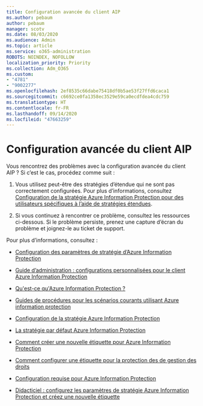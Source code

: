 ```yaml
---
title: Configuration avancée du client AIP
ms.author: pebaum
author: pebaum
manager: scotv
ms.date: 08/03/2020
ms.audience: Admin
ms.topic: article
ms.service: o365-administration
ROBOTS: NOINDEX, NOFOLLOW
localization_priority: Priority
ms.collection: Adm_O365
ms.custom:
- "4781"
- "9002277"
ms.openlocfilehash: 2ef8535c66dabe75418df0b5ae53f27ffd6caca1
ms.sourcegitcommit: c6692ce0fa1358ec3529e59ca0ecdfdea4cdc759
ms.translationtype: HT
ms.contentlocale: fr-FR
ms.lasthandoff: 09/14/2020
ms.locfileid: "47663259"
---
```

# <a name="aip-client-advanced-configuration"></a>Configuration avancée du client AIP

Vous rencontrez des problèmes avec la configuration avancée du client AIP ? Si c’est le cas, procédez comme suit :

1. Vous utilisez peut-être des stratégies d’étendue qui ne sont pas correctement configurées. Pour plus d’informations, consultez [Configuration de la stratégie Azure Information Protection pour des utilisateurs spécifiques à l’aide de stratégies étendues](https://docs.microsoft.com/azure/information-protection/configure-policy-scope).

2. Si vous continuez à rencontrer ce problème, consultez les ressources ci-dessous. Si le problème persiste, prenez une capture d’écran du problème et joignez-le au ticket de support.

Pour plus d’informations, consultez :

- [Configuration des paramètres de stratégie d’Azure Information Protection](https://docs.microsoft.com/azure/information-protection/configure-policy-settings)  
    
- [Guide d’administration : configurations personnalisées pour le client Azure Information Protection](https://docs.microsoft.com/azure/information-protection/rms-client/client-admin-guide-customizations)  
    
- [Qu'est-ce qu'Azure Information Protection ?](https://docs.microsoft.com/azure/information-protection/what-is-information-protection)  
    
- [Guides de procédures pour les scénarios courants utilisant Azure information protection](https://docs.microsoft.com/azure/information-protection/how-to-guides)  
    
- [Configuration de la stratégie Azure Information Protection](https://docs.microsoft.com/azure/information-protection/deploy-use/configure-policy)  
    
- [La stratégie par défaut Azure Information Protection](https://docs.microsoft.com/azure/information-protection/deploy-use/configure-policy-default)  
    
- [Comment créer une nouvelle étiquette pour Azure Information Protection](https://docs.microsoft.com/azure/information-protection/deploy-use/configure-policy-new-label)  
    
- [Comment configurer une étiquette pour la protection des de gestion des droits](https://docs.microsoft.com/azure/information-protection/deploy-use/configure-policy-protection)  
    
- [Configuration requise pour Azure Information Protection](https://docs.microsoft.com/azure/information-protection/get-started/requirements)

- [Didacticiel : configurez les paramètres de stratégie Azure Information Protection et créez une nouvelle étiquette](https://docs.microsoft.com/azure/information-protection/get-started/infoprotect-quick-start-tutorial)